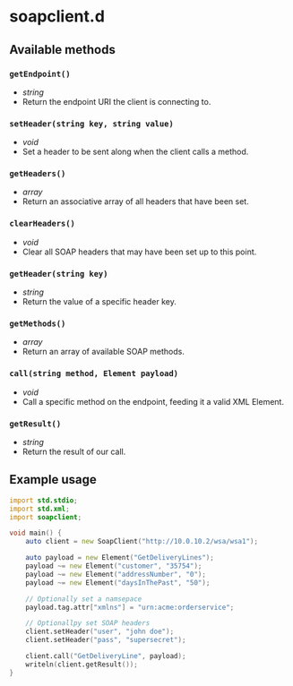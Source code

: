 soapclient.d
============

Available methods
-----------------

### `getEndpoint()`
- *string*
- Return the endpoint URI the client is connecting to.

### `setHeader(string key, string value)`
- *void*
- Set a header to be sent along when the client calls a method.

### `getHeaders()`
- *array*
- Return an associative array of all headers that have been set.

### `clearHeaders()`
- *void*
- Clear all SOAP headers that may have been set up to this point.

### `getHeader(string key)`
- *string*
- Return the value of a specific header key.

### `getMethods()`
- *array*
- Return an array of available SOAP methods.

### `call(string method, Element payload)`
- *void*
- Call a specific method on the endpoint, feeding it a valid XML Element.

### `getResult()`
- *string*
- Return the result of our call.


Example usage
-------

```d
import std.stdio;
import std.xml;
import soapclient;

void main() {
    auto client = new SoapClient("http://10.0.10.2/wsa/wsa1");

    auto payload = new Element("GetDeliveryLines");
    payload ~= new Element("customer", "35754");
    payload ~= new Element("addressNumber", "0");
    payload ~= new Element("daysInThePast", "50");

    // Optionally set a namsepace
    payload.tag.attr["xmlns"] = "urn:acme:orderservice";

    // Optionallpy set SOAP headers
    client.setHeader("user", "john doe");
    client.setHeader("pass", "supersecret");

    client.call("GetDeliveryLine", payload);
    writeln(client.getResult());
}
```
